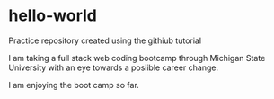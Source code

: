 # hello-world
Practice repository created using the githiub tutorial 

I am taking a full stack web coding bootcamp through Michigan State University with an eye towards a posiible career change.

I am enjoying the boot camp so far.
